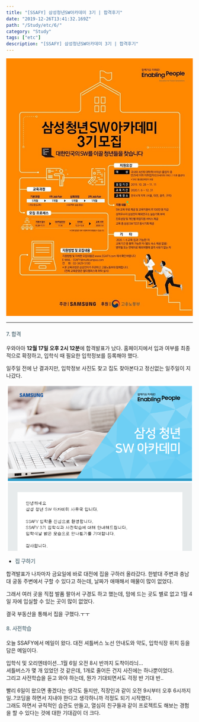 ```yaml
---
title: "[SSAFY] 삼성청년SW아카데미 3기 | 합격후기"
date: "2019-12-26T13:41:32.169Z"
path: "/Study/etc/6/"
category: "Study"
tags: ["etc"]
description: "[SSAFY] 삼성청년SW아카데미 3기 | 합격후기"
---
```


![img](images/ssafy.png)

<hr />

#### <span style="color:#6D838C">7. 합격</span>  

우와아아 **12월 17일 오후 2시 12분**에 합격발표가 났다. 홈페이지에서 입과 여부를 최종적으로 확정하고, 입학식 때 필요한 입학정보를 등록해야 했다.  

일주일 전에 난 결과지만, 입학정보 사진도 찾고 집도 찾아본다고 정신없는 일주일이 지나갔다.  

![img](images/ssafy11.png)

* <span style="color:#6D838C">**집 구하기**</span>  

합격발표가 나자마자 금요일에 바로 대전에 집을 구하러 올라갔다. 한밭대 주변과 충남대 궁동 주변에서 구할 수 있다고 하는데, 날짜가 애매해서 매물이 많이 없었다.  

그래서 여러 곳을 직접 발품 팔아서 구경도 하고 했는데, 맘에 드는 곳도 별로 없고 1월 4일 자에 입실할 수 있는 곳이 많이 없었다. 

결국 부동산을 통해서 집을 구했다.ㅜㅜ


#### <span style="color:#6D838C">8. 사전학습</span>  

오늘 SSAFY에서 메일이 왔다. 대전 셔틀버스 노선 안내도와 약도, 입학식장 위치 등을 담은 메일이다.  

입학식 및 오리엔테이션...1월 6일 오전 8시 반까지 도착이라늬...  
셔틀버스가 몇 개 있었던 것 같은데, 1개로 줄어든 건지 사진에는 하나뿐이었다.  
그리고 사전학습을 듣고 와야 하는데, 뭔가 기대되면서도 걱정 반 기대 반..

빨리 6일이 왔으면 좋겠다는 생각도 들지만, 직장인과 같이 오전 9시부터 오후 6시까지 일..?코딩을 하면서 지내야 한다고 생각하니까 걱정도 되기 시작했다.  
그래도 하면서 규칙적인 습관도 만들고, 열심히 친구들과 같이 프로젝트도 해보는 경험을 할 수 있다는 것에 대한 기대감이 더 크다.
